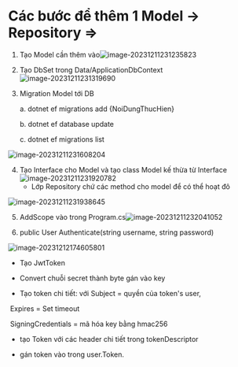 # **Các bước để thêm 1 Model -> Repository =>**

1. Tạo Model cần thêm vào![image-20231211231235823](C:\Users\NamVu\AppData\Roaming\Typora\typora-user-images\image-20231211231235823.png)

2. Tạo DbSet trong Data/ApplicationDbContext![image-20231211231319690](C:\Users\NamVu\AppData\Roaming\Typora\typora-user-images\image-20231211231319690.png)

3. Migration Model tới DB

   a. dotnet ef migrations add {NoiDungThucHien}

   b. dotnet ef database update

   c. dotnet ef migrations list

![image-20231211231608204](C:\Users\NamVu\AppData\Roaming\Typora\typora-user-images\image-20231211231608204.png)

4. Tạo Interface cho Model và tạo class Model kế thừa từ Interface ![image-20231211231920782](C:\Users\NamVu\AppData\Roaming\Typora\typora-user-images\image-20231211231920782.png)
   - Lớp Repository chứ các method cho model để có thể hoạt đô

![image-20231211231938645](C:\Users\NamVu\AppData\Roaming\Typora\typora-user-images\image-20231211231938645.png)

5. AddScope vào trong Program.cs![image-20231211232041052](C:\Users\NamVu\AppData\Roaming\Typora\typora-user-images\image-20231211232041052.png)

6. public User Authenticate(string username, string password)

![image-20231212174605801](C:\Users\NamVu\AppData\Roaming\Typora\typora-user-images\image-20231212174605801.png)

- Tạo JwtToken

- Convert chuỗi secret thành byte gán vào key

-  Tạo token chi tiết: với Subject = quyền của token's user, 

  ​					Expires = Set timeout

  ​					SigningCredentials = mã hóa key bằng hmac256

-  tạo Token với các header chi tiết trong tokenDescriptor

- gán token vào trong user.Token.